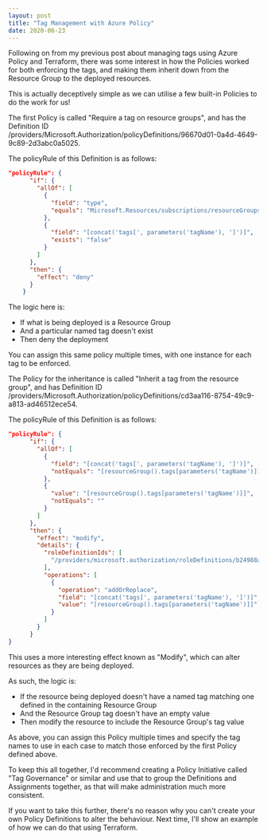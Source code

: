 ```yaml
---
layout: post
title: "Tag Management with Azure Policy"
date: 2020-06-23
---
```


Following on from my previous post about managing tags using Azure Policy and Terraform, there was some interest in how the Policies worked for both enforcing the tags, and making them inherit down from the Resource Group to the deployed resources.

This is actually deceptively simple as we can utilise a few built-in Policies to do the work for us!

The first Policy is called "Require a tag on resource groups", and has the Definition ID /providers/Microsoft.Authorization/policyDefinitions/96670d01-0a4d-4649-9c89-2d3abc0a5025.

The policyRule of this Definition is as follows:

```json
"policyRule": {
      "if": {
        "allOf": [
          {
            "field": "type",
            "equals": "Microsoft.Resources/subscriptions/resourceGroups"
          },
          {
            "field": "[concat('tags[', parameters('tagName'), ']')]",
            "exists": "false"
          }
        ]
      },
      "then": {
        "effect": "deny"
      }
    }
```

The logic here is:
- If what is being deployed is a Resource Group
- And a particular named tag doesn't exist
- Then deny the deployment

You can assign this same policy multiple times, with one instance for each tag to be enforced.

The Policy for the inheritance is called "Inherit a tag from the resource group", and has Definition ID /providers/Microsoft.Authorization/policyDefinitions/cd3aa116-8754-49c9-a813-ad46512ece54.

The policyRule of this Definition is as follows:

```json
"policyRule": {
      "if": {
        "allOf": [
          {
            "field": "[concat('tags[', parameters('tagName'), ']')]",
            "notEquals": "[resourceGroup().tags[parameters('tagName')]]"
          },
          {
            "value": "[resourceGroup().tags[parameters('tagName')]]",
            "notEquals": ""
          }
        ]
      },
      "then": {
        "effect": "modify",
        "details": {
          "roleDefinitionIds": [
            "/providers/microsoft.authorization/roleDefinitions/b24988ac-6180-42a0-ab88-20f7382dd24c"
          ],
          "operations": [
            {
              "operation": "addOrReplace",
              "field": "[concat('tags[', parameters('tagName'), ']')]",
              "value": "[resourceGroup().tags[parameters('tagName')]]"
            }
          ]
        }
      }
}
```

This uses a more interesting effect known as "Modify", which can alter resources as they are being deployed.

As such, the logic is:
- If the resource being deployed doesn't have a named tag matching one defined in the containing Resource Group
- And the Resource Group tag doesn't have an empty value
- Then modify the resource to include the Resource Group's tag value

As above, you can assign this Policy multiple times and specify the tag names to use in each case to match those enforced by the first Policy defined above.

To keep this all together, I'd recommend creating a Policy Initiative called "Tag Governance" or similar and use that to group the Definitions and Assignments together, as that will make administration much more consistent.

If you want to take this further, there's no reason why you can't create your own Policy Definitions to alter the behaviour. Next time, I'll show an example of how we can do that using Terraform.